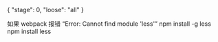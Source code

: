 {
  "stage": 0,
  "loose": "all"
}

如果 webpack 报错 “Error: Cannot find module 'less'”
npm install -g less
npm install less
